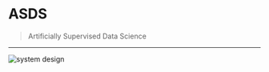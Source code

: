 # ASDS

> Artificially Supervised Data Science


---

![system design](https://docs.google.com/drawings/d/1NyZJ-y_Kg1YlEvFQs8oWR0Vc7CB5zZIo78ZvNmIx8Nc/pub?w=1692&h=1080)
